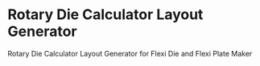 # Rotary Die Calculator Layout Generator
Rotary Die Calculator Layout Generator for Flexi Die and  Flexi Plate Maker
